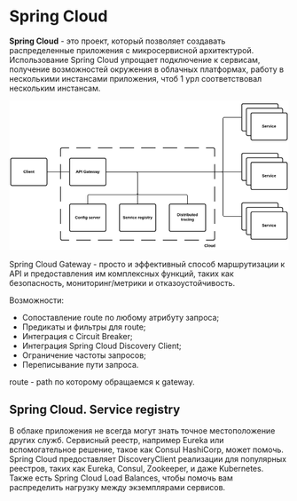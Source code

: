 # Spring Cloud
**Spring Cloud** - это проект, который позволяет создавать распределенные приложения с микросервисной архитектурой.
Использование Spring Cloud упрощает подключение к сервисам, получение возможностей окружения в облачных платформах,
работу в несколькими инстансами приложения, чтоб 1 урл соответствовал нескольким инстансам.

![img34.png](assets/img34.png)

Spring Cloud Gateway - просто и эффективный способ маршрутизации к API и предоставления им комплексных функций, таких как
безопасность, мониторинг/метрики и отказоустойчивость.

Возможности:
* Сопоставление route по любому атрибуту запроса;
* Предикаты и фильтры для route;
* Интеграция с Circuit Breaker;
* Интеграция Spring Cloud Discovery Client;
* Ограничение частоты запросов;
* Переписывание пути запроса.

route - path по которому обращаемся к gateway. 

## Spring Cloud. Service registry

В облаке приложения не всегда могут знать точное местоположение других служб. Сервисный реестр, например Eureka или 
вспомогательное решение, такое как Consul HashiCorp, может помочь. Spring Cloud предоставляет DiscoveryClient реализации 
для популярных реестров, таких как Eureka, Consul, Zookeeper, и даже Kubernetes. Также есть Spring Cloud Load Balances, 
чтобы помочь вам распределить нагрузку между экземплярами сервисов.
